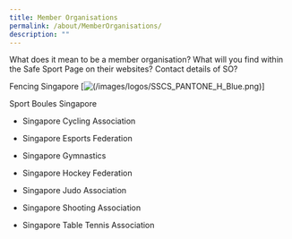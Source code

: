 ```yaml
---
title: Member Organisations
permalink: /about/MemberOrganisations/
description: ""
---
```

What does it mean to be a member organisation? What will you find within the Safe Sport Page on their websites? Contact details of SO?

Fencing Singapore
[![(/images/logos/SSCS_PANTONE_H_Blue.png)](https://www.fencingsingapore.org.sg/safe-sport/#)]
    
Sport Boules Singapore
    
*   Singapore Cycling Association
    
*   Singapore Esports Federation
    
*   Singapore Gymnastics
    
*   Singapore Hockey Federation
    
*   Singapore Judo Association
    
*   Singapore Shooting Association
    
*   Singapore Table Tennis Association
